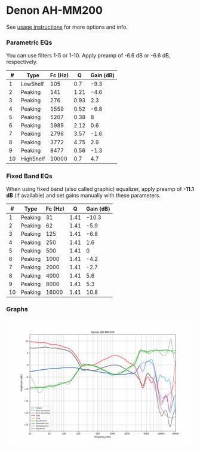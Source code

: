 # Denon AH-MM200
See [usage instructions](https://github.com/jaakkopasanen/AutoEq#usage) for more options and info.

### Parametric EQs
You can use filters 1-5 or 1-10. Apply preamp of -6.6 dB or -6.6 dB, respectively.

|   # | Type      |   Fc (Hz) |    Q |   Gain (dB) |
|-----|-----------|-----------|------|-------------|
|   1 | LowShelf  |       105 | 0.7  |        -9.3 |
|   2 | Peaking   |       141 | 1.21 |        -4.6 |
|   3 | Peaking   |       276 | 0.93 |         2.3 |
|   4 | Peaking   |      1559 | 0.52 |        -6.8 |
|   5 | Peaking   |      5207 | 0.38 |         8   |
|   6 | Peaking   |      1989 | 2.12 |         0.6 |
|   7 | Peaking   |      2796 | 3.57 |        -1.6 |
|   8 | Peaking   |      3772 | 4.75 |         2.9 |
|   9 | Peaking   |      8477 | 0.56 |        -1.3 |
|  10 | HighShelf |     10000 | 0.7  |         4.7 |

### Fixed Band EQs
When using fixed band (also called graphic) equalizer, apply preamp of **-11.1 dB** (if available) and set gains manually with these parameters.

|   # | Type    |   Fc (Hz) |    Q |   Gain (dB) |
|-----|---------|-----------|------|-------------|
|   1 | Peaking |        31 | 1.41 |       -10.3 |
|   2 | Peaking |        62 | 1.41 |        -5.9 |
|   3 | Peaking |       125 | 1.41 |        -6.8 |
|   4 | Peaking |       250 | 1.41 |         1.6 |
|   5 | Peaking |       500 | 1.41 |         0   |
|   6 | Peaking |      1000 | 1.41 |        -4.2 |
|   7 | Peaking |      2000 | 1.41 |        -2.7 |
|   8 | Peaking |      4000 | 1.41 |         5.6 |
|   9 | Peaking |      8000 | 1.41 |         5.3 |
|  10 | Peaking |     16000 | 1.41 |        10.8 |

### Graphs
![](./Denon%20AH-MM200.png)
